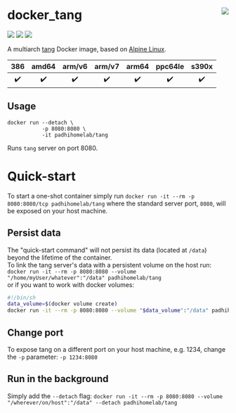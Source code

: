 # docker_tang <a href='https://github.com/padhi-homelab/docker_tang/actions?query=workflow%3A%22Docker+CI+Release%22'><img align='right' src='https://img.shields.io/github/workflow/status/padhi-homelab/docker_tang/Docker%20CI%20Release?logo=github&logoWidth=24&style=flat-square'></img></a>

<a href='https://microbadger.com/images/padhihomelab/tang'><img src='https://img.shields.io/microbadger/layers/padhihomelab/tang/latest?logo=docker&logoWidth=24&style=for-the-badge'></img></a>
<a href='https://hub.docker.com/r/padhihomelab/tang'><img src='https://img.shields.io/docker/image-size/padhihomelab/tang/latest?label=size%20%5Blatest%5D&logo=docker&logoWidth=24&style=for-the-badge'></img></a>
<a href='https://hub.docker.com/r/padhihomelab/tang'><img src='https://img.shields.io/docker/image-size/padhihomelab/tang/testing?label=size%20%5Btesting%5D&logo=docker&logoWidth=24&style=for-the-badge'></img></a>

A multiarch [tang] Docker image, based on [Alpine Linux].

|        386         |       amd64        |       arm/v6       |       arm/v7       |       arm64        |      ppc64le       |       s390x        |
| :----------------: | :----------------: | :----------------: | :----------------: | :----------------: | :----------------: | :----------------: |
| :heavy_check_mark: | :heavy_check_mark: | :heavy_check_mark: | :heavy_check_mark: | :heavy_check_mark: | :heavy_check_mark: | :heavy_check_mark: |


## Usage

```
docker run --detach \
           -p 8080:8080 \
           -it padhihomelab/tang
```

Runs `tang` server on port 8080.

_<More details to be added soon>_


[Alpine Linux]: https://alpinelinux.org/
[tang]:         https://github.com/latchset/tang


# Quick-start
To start a one-shot container simply run
`docker run -it --rm -p 8080:8080/tcp padhihomelab/tang`
where the standard server port, `8080`, will be exposed on your host machine.

## Persist data
The "quick-start command" will not persist its data (located at `/data`) beyond the lifetime of the container.  
To link the tang server's data with a persistent volume on the host run:  
`docker run -it --rm -p 8080:8080 --volume "/home/myUser/whatever":"/data" padhihomelab/tang`  
or if you want to work with docker volumes:  
``` sh
#!/bin/sh
data_volume=$(docker volume create)
docker run -it --rm -p 8080:8080 --volume "$data_volume":"/data" padhihomelab/tang
```

## Change port
To expose tang on a different port on your host machine, e.g. 1234, change the `-p` parameter:
`-p 1234:8080`

## Run in the background
Simply add the `--detach` flag:
`docker run -it --rm -p 8080:8080 --volume "/wherever/on/host":"/data" --detach padhihomelab/tang`

